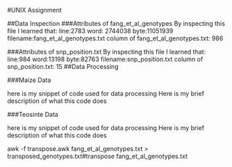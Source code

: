 #UNIX Assignment

##Data Inspection
###Attributes of fang_et_al_genotypes
By inspecting this file I learned that:
line:2783  word: 2744038 byte:11051939 filename:fang_et_al_genotypes.txt
column of fang_et_al_genotypes.txt: 986

###Attributes of snp_position.txt
By inspecting this file I learned that:
line:984 word:13198 byte:82763 filename:snp_position.txt
column of snp_position.txt: 15
##Data Processing

###Maize Data

here is my snippet of code used for data processing
Here is my brief description of what this code does

###Teosinte Data

here is my snippet of code used for data processing
Here is my brief description of what this code does



awk -f transpose.awk fang_et_al_genotypes.txt > transposed_genotypes.txt#transpose fang_et_al_genotypes.txt
